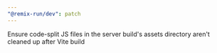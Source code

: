 ```yaml
---
"@remix-run/dev": patch
---
```


Ensure code-split JS files in the server build's assets directory aren't cleaned up after Vite build
